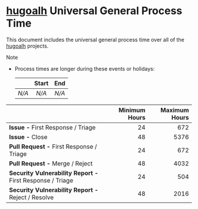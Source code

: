 [hugoalh]: https://github.com/hugoalh

# [hugoalh][hugoalh] Universal General Process Time

This document includes the universal general process time over all of the [hugoalh][hugoalh] projects.

> [!NOTE]
> - Process times are longer during these events or holidays:
>
>   |  | **Start** | **End** |
>   |:-:|:-:|:-:|
>   | *N/A* | *N/A* | *N/A* |

|  | **Minimum Hours** | **Maximum Hours** |
|:--|--:|--:|
| **Issue -** First Response / Triage | 24 | 672 |
| **Issue -** Close | 48 | 5376 |
| **Pull Request -** First Response / Triage | 24 | 672 |
| **Pull Request -** Merge / Reject | 48 | 4032 |
| **Security Vulnerability Report -** First Response / Triage | 24 | 504 |
| **Security Vulnerability Report -** Reject / Resolve | 48 | 2016 |
